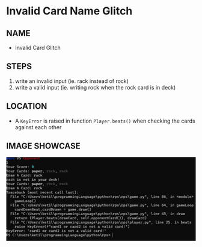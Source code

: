 
# Invalid Card Name Glitch 

## NAME

* Invalid Card Glitch

## STEPS

1. write an invalid input (ie. rack instead of rock)
2. write a valid input (ie. writing rock when the rock card is in deck)

## LOCATION

* A `KeyError` is raised in function `Player.beats()` when checking the cards against each other


## IMAGE SHOWCASE
![image](assets/Glitch_Invalid_Card.png)